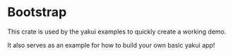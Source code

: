 # Bootstrap
This crate is used by the yakui examples to quickly create a working demo.

It also serves as an example for how to build your own basic yakui app!